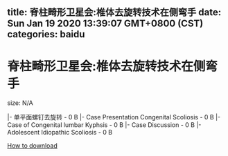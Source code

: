 
title: 脊柱畸形卫星会:椎体去旋转技术在侧弯手
date: Sun Jan 19 2020 13:39:07 GMT+0800 (CST)    
categories: baidu
---

# 脊柱畸形卫星会:椎体去旋转技术在侧弯手
size: N/A
 
 
|- 单平面螺钉去旋转 - 0 B
|- Case Presentation Congenital Scoliosis - 0 B
|- Case of Congenital lumbar Kyphsis - 0 B
|- Case Discussion - 0 B
|- Adolescent Idiopathic Scoliosis - 0 B

[How to download](https://bpcam.bemobtrk.com/go/2ceec3aa-1ca2-46d6-b9ff-aaa5c184517c?jno=4852)
